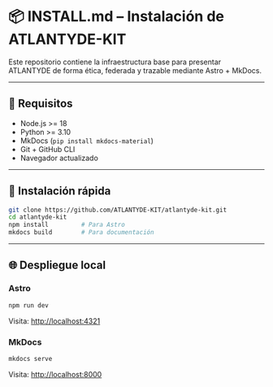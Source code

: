 
# 📦 INSTALL.md – Instalación de ATLANTYDE-KIT

Este repositorio contiene la infraestructura base para presentar ATLANTYDE de forma ética, federada y trazable mediante Astro + MkDocs.

---

## 🔧 Requisitos

- Node.js >= 18
- Python >= 3.10
- MkDocs (`pip install mkdocs-material`)
- Git + GitHub CLI
- Navegador actualizado

---

## 🚀 Instalación rápida

```bash
git clone https://github.com/ATLANTYDE-KIT/atlantyde-kit.git
cd atlantyde-kit
npm install         # Para Astro
mkdocs build        # Para documentación
```

---

## 🌐 Despliegue local

### Astro

```bash
npm run dev
```

Visita: [http://localhost:4321](http://localhost:4321)

### MkDocs

```bash
mkdocs serve
```

Visita: [http://localhost:8000](http://localhost:8000)
